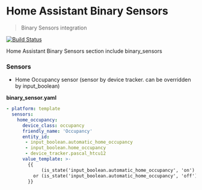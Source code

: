 # Home Assistant Binary Sensors
> Binary Sensors integration

[![Build Status](https://travis-ci.org/pascalwilbrink/ha-config.svg?branch=master)](https://travis-ci.org/pascalwilbrink/ha-config)

Home Assistant Binary Sensors section include binary_sensors

### Sensors
* Home Occupancy sensor (sensor by device tracker. can be overridden by input_boolean)

**binary_sensor.yaml**
```yaml
- platform: template
  sensors:
    home_occupancy:
      device_class: occupancy
      friendly_name: 'Occupancy'
      entity_id:
       - input_boolean.automatic_home_occupancy
       - input_boolean.home_occupancy
       - device_tracker.pascal_htcu12
      value_template: >-
        {{    
             (is_state('input_boolean.automatic_home_occupancy', 'on') and is_state('device_tracker.pascal_htcu12', 'home'))
          or (is_state('input_boolean.automatic_home_occupancy', 'off') and is_state('input_boolean.home_occupancy', 'on'))
        }}

```